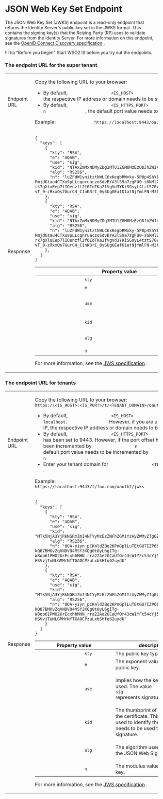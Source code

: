 # JSON Web Key Set Endpoint

The JSON Web Key Set (JWKS) endpoint is a read-only endpoint that
returns the Identity Server's public key set in the JWKS format. This
contains the signing key(s) that the Relying Party (RP) uses to validate
signatures from the Identity Server. For more information on this
endpoint, see the [OpenID Connect Discovery
specification](http://openid.net/specs/openid-connect-discovery-1_0.html)
.


!!! tip "Before you begin!"
    Start WSO2 IS before you try out the endpoints.
    

### The endpoint URL for the super tenant

<table>
<tbody>
<tr class="odd">
<td>Endpoint URL</td>
<td><div class="content-wrapper">
<p>Copy the following URL to your browser: <code>               https://&lt;IS_HOST&gt;:&lt;IS_HTTPS_PORT&gt;/oauth2/jwks              </code></p>
<div>
<ul>
<li>By default, <code>                 &lt;IS_HOST&gt;                </code> is <code>                 localhost.                </code> However, if you are using a public IP, the respective IP address or domain needs to be specified.</li>
<li>By default, <code>                 &lt;IS_HTTPS_PORT&gt;                </code> has been set to 9443. However, if the port offset has been incremented by <code>                 n                </code>, the default port value needs to be incremented by <code>                 n                </code> .</li>
</ul>
</div>
<p>Example: <code>               https://localhost:9443/oauth2/jwks              </code></p>
</div></td>
</tr>
<tr class="even">
<td>Response</td>
<td><div class="content-wrapper">
<div class="code panel pdl" style="border-width: 1px;">
<div class="codeContent panelContent pdl">
<div class="sourceCode" id="cb1" data-syntaxhighlighter-params="brush: java; gutter: false; theme: Confluence" data-theme="Confluence" style="brush: java; gutter: false; theme: Confluence"><pre class="sourceCode java"><code class="sourceCode java"><a class="sourceLine" id="cb1-1" title="1">{</a>
<a class="sourceLine" id="cb1-2" title="2">  <span class="st">&quot;keys&quot;</span>: [</a>
<a class="sourceLine" id="cb1-3" title="3">    {</a>
<a class="sourceLine" id="cb1-4" title="4">      <span class="st">&quot;kty&quot;</span>: <span class="st">&quot;RSA&quot;</span>,</a>
<a class="sourceLine" id="cb1-5" title="5">      <span class="st">&quot;e&quot;</span>: <span class="st">&quot;AQAB&quot;</span>,</a>
<a class="sourceLine" id="cb1-6" title="6">      <span class="st">&quot;use&quot;</span>: <span class="st">&quot;sig&quot;</span>,</a>
<a class="sourceLine" id="cb1-7" title="7">      <span class="st">&quot;kid&quot;</span>: <span class="st">&quot;NTAxZmMxNDMyZDg3MTU1ZGM0MzEzODJhZWI4NDNlZDU1OGFkNjFiMQ&quot;</span>,</a>
<a class="sourceLine" id="cb1-8" title="8">      <span class="st">&quot;alg&quot;</span>: <span class="st">&quot;RS256&quot;</span>,</a>
<a class="sourceLine" id="cb1-9" title="9">      <span class="st">&quot;n&quot;</span>: <span class="st">&quot;luZFdW1ynitztkWLC6xKegbRWxky-5P0p4ShYEOkHs30QI2VCuR6Qo4Bz5rTgLBrky03W1GAVrZxuvKRGj9V9-PmjdGtau4CTXu9pLLcqnruaczoSdvBYA3lS9a7zgFU0-s6kMl2EhB-rk7gXluEep7lIOenzfl2f6IoTKa2fVgVd3YKiSGsyL4tztS70vmmX121qm0sTJdKWP4HxXyqK9neolXI9fYyHOYILVNZ69z_73OOVhkh_mvTmWZLM7GM6sApmyLX6OXUp8z0pkY-vT_9-zRxxQs7GurC4_C1nK3rI_0ySUgGEafO1atNjYmlFN-M3tZX6nEcA6g94IavyQ&quot;</span></a>
<a class="sourceLine" id="cb1-10" title="10">    },</a>
<a class="sourceLine" id="cb1-11" title="11">    {</a>
<a class="sourceLine" id="cb1-12" title="12">      <span class="st">&quot;kty&quot;</span>: <span class="st">&quot;RSA&quot;</span>,</a>
<a class="sourceLine" id="cb1-13" title="13">      <span class="st">&quot;e&quot;</span>: <span class="st">&quot;AQAB&quot;</span>,</a>
<a class="sourceLine" id="cb1-14" title="14">      <span class="st">&quot;use&quot;</span>: <span class="st">&quot;sig&quot;</span>,</a>
<a class="sourceLine" id="cb1-15" title="15">      <span class="st">&quot;kid&quot;</span>: <span class="st">&quot;NTAxZmMxNDMyZDg3MTU1ZGM0MzEzODJhZWI4NDNlZDU1OGFkNjFiMQ_RSA256&quot;</span>,</a>
<a class="sourceLine" id="cb1-16" title="16">      <span class="st">&quot;alg&quot;</span>: <span class="st">&quot;RS256&quot;</span>,</a>
<a class="sourceLine" id="cb1-17" title="17">      <span class="st">&quot;n&quot;</span>: <span class="st">&quot;luZFdW1ynitztkWLC6xKegbRWxky-5P0p4ShYEOkHs30QI2VCuR6Qo4Bz5rTgLBrky03W1GAVrZxuvKRGj9V9-PmjdGtau4CTXu9pLLcqnruaczoSdvBYA3lS9a7zgFU0-s6kMl2EhB-rk7gXluEep7lIOenzfl2f6IoTKa2fVgVd3YKiSGsyL4tztS70vmmX121qm0sTJdKWP4HxXyqK9neolXI9fYyHOYILVNZ69z_73OOVhkh_mvTmWZLM7GM6sApmyLX6OXUp8z0pkY-vT_9-zRxxQs7GurC4_C1nK3rI_0ySUgGEafO1atNjYmlFN-M3tZX6nEcA6g94IavyQ&quot;</span></a>
<a class="sourceLine" id="cb1-18" title="18">    },</a>
<a class="sourceLine" id="cb1-19" title="19">  ]</a>
<a class="sourceLine" id="cb1-20" title="20">}</a></code></pre></div>
</div>
</div>
<div class="table-wrap">
<table>
<colgroup>
<col style="width: 50%" />
<col style="width: 50%" />
</colgroup>
<thead>
<tr class="header">
<th>Property value</th>
<th>description</th>
</tr>
</thead>
<tbody>
<tr class="odd">
<td><code>                   kty                  </code></td>
<td>The public key type.</td>
</tr>
<tr class="even">
<td><code>                   e                  </code></td>
<td>The exponent value of the public key.</td>
</tr>
<tr class="odd">
<td><code>                   use                  </code></td>
<td><p>Implies how the key is being used. The value <code>                    sig                   </code> represents signature.</p></td>
</tr>
<tr class="even">
<td><code>                   kid                  </code></td>
<td>The thumbprint of the certificate. This value is used to identify the key that needs to be used to verify the signature.</td>
</tr>
<tr class="odd">
<td><code>                   alg                  </code></td>
<td><p>The algorithm used to secure the JSON Web Signature.</p></td>
</tr>
<tr class="even">
<td><code>                   n                  </code></td>
<td>The modulus value of the public key.</td>
</tr>
</tbody>
</table>
</div>
<div>
<p>For more information, see the <a href="https://tools.ietf.org/html/rfc7515#section-4">JWS specification</a> .</p>
</div>
</div></td>
</tr>
</tbody>
</table>

### The endpoint URL for tenants

<table>
<tbody>
<tr class="odd">
<td>Endpoint URL</td>
<td><div class="content-wrapper">
<p>Copy the following URL to your browser: <code>               https://&lt;IS_HOST&gt;:&lt;IS_PORT&gt;/t/&lt;TENANT_DOMAIN&gt;/oauth2/jwks              </code></p>
<div>
<ul>
<li>By default, <code>                 &lt;IS_HOST&gt;                </code> is <code>                 localhost.                </code> However, if you are using a public IP, the respective IP address or domain needs to be specified.</li>
<li>By default, <code>                 &lt;IS_HTTPS_PORT&gt;                </code> has been set to 9443. However, if the port offset has been incremented by <code>                 n                </code>, the default port value needs to be incremented by <code>                 n                </code> .</li>
<li>Enter your tenant domain for <code>                 &lt;TENANT_DOMAIN&gt;                </code> .</li>
</ul>
</div>
<p>Example: <code>               https://localhost:9443/t/foo.com/oauth2/jwks              </code></p>
</div></td>
</tr>
<tr class="even">
<td>Response</td>
<td><div class="content-wrapper">
<div class="code panel pdl" style="border-width: 1px;">
<div class="codeContent panelContent pdl">
<div class="sourceCode" id="cb1" data-syntaxhighlighter-params="brush: java; gutter: false; theme: Confluence" data-theme="Confluence" style="brush: java; gutter: false; theme: Confluence"><pre class="sourceCode java"><code class="sourceCode java"><a class="sourceLine" id="cb1-1" title="1">{</a>
<a class="sourceLine" id="cb1-2" title="2">  <span class="st">&quot;keys&quot;</span>: [</a>
<a class="sourceLine" id="cb1-3" title="3">    {</a>
<a class="sourceLine" id="cb1-4" title="4">      <span class="st">&quot;kty&quot;</span>: <span class="st">&quot;RSA&quot;</span>,</a>
<a class="sourceLine" id="cb1-5" title="5">      <span class="st">&quot;e&quot;</span>: <span class="st">&quot;AQAB&quot;</span>,</a>
<a class="sourceLine" id="cb1-6" title="6">      <span class="st">&quot;use&quot;</span>: <span class="st">&quot;sig&quot;</span>,</a>
<a class="sourceLine" id="cb1-7" title="7">      <span class="st">&quot;kid&quot;</span>: <span class="st">&quot;MTk5NjA3YjRkNGRmZmI4NTYyMzEzZWFhZGM1YzAyZWMyZTg0ZGQ4Yw&quot;</span>,</a>
<a class="sourceLine" id="cb1-8" title="8">      <span class="st">&quot;alg&quot;</span>: <span class="st">&quot;RS256&quot;</span>,</a>
<a class="sourceLine" id="cb1-9" title="9">      <span class="st">&quot;n&quot;</span>: <span class="st">&quot;0OA-yiyn_pCKnldZBq2KPnGplLuTEtGU7IZP66Wf7ElhFJ-kQ87BMKvZqVNDV84MSY3XQg0t0yL6gITg-W8op61PWO2UrEcxhhMHN_rra22Ae2OCaUfOr43cW1YFc54cYj5p7v-HSVvjTuNLGMMrNfTGAOCPzuLxbSHfq62uydU&quot;</span></a>
<a class="sourceLine" id="cb1-10" title="10">    },</a>
<a class="sourceLine" id="cb1-11" title="11">    {</a>
<a class="sourceLine" id="cb1-12" title="12">      <span class="st">&quot;kty&quot;</span>: <span class="st">&quot;RSA&quot;</span>,</a>
<a class="sourceLine" id="cb1-13" title="13">      <span class="st">&quot;e&quot;</span>: <span class="st">&quot;AQAB&quot;</span>,</a>
<a class="sourceLine" id="cb1-14" title="14">      <span class="st">&quot;use&quot;</span>: <span class="st">&quot;sig&quot;</span>,</a>
<a class="sourceLine" id="cb1-15" title="15">      <span class="st">&quot;kid&quot;</span>: <span class="st">&quot;MTk5NjA3YjRkNGRmZmI4NTYyMzEzZWFhZGM1YzAyZWMyZTg0ZGQ4Yw_RS256&quot;</span>,</a>
<a class="sourceLine" id="cb1-16" title="16">      <span class="st">&quot;alg&quot;</span>: <span class="st">&quot;RS256&quot;</span>,</a>
<a class="sourceLine" id="cb1-17" title="17">      <span class="st">&quot;n&quot;</span>: <span class="st">&quot;0OA-yiyn_pCKnldZBq2KPnGplLuTEtGU7IZP66Wf7ElhFJ-kQ87BMKvZqVNDV84MSY3XQg0t0yL6gITg-W8op61PWO2UrEcxhhMHN_rra22Ae2OCaUfOr43cW1YFc54cYj5p7v-HSVvjTuNLGMMrNfTGAOCPzuLxbSHfq62uydU&quot;</span></a>
<a class="sourceLine" id="cb1-18" title="18">    }</a>
<a class="sourceLine" id="cb1-19" title="19">  ]</a>
<a class="sourceLine" id="cb1-20" title="20">}</a></code></pre></div>
</div>
</div>
<div class="table-wrap">
<table>
<colgroup>
<col style="width: 50%" />
<col style="width: 50%" />
</colgroup>
<thead>
<tr class="header">
<th>Property value</th>
<th>description</th>
</tr>
</thead>
<tbody>
<tr class="odd">
<td><code>                   kty                  </code></td>
<td>The public key type.</td>
</tr>
<tr class="even">
<td><code>                   e                  </code></td>
<td>The exponent value of the public key.</td>
</tr>
<tr class="odd">
<td><code>                   use                  </code></td>
<td><p>Implies how the key is being used. The value <code>                    sig                   </code> represents signature.</p></td>
</tr>
<tr class="even">
<td><code>                   kid                  </code></td>
<td>The thumbprint of the certificate. This value is used to identify the key that needs to be used to verify the signature.</td>
</tr>
<tr class="odd">
<td><code>                   alg                  </code></td>
<td><p>The algorithm used to secure the JSON Web Signature.</p></td>
</tr>
<tr class="even">
<td><code>                   n                  </code></td>
<td>The modulus value of the public key.</td>
</tr>
</tbody>
</table>
</div>
<div>
<p>For more information, see the <a href="https://tools.ietf.org/html/rfc7515#section-4">JWS specification</a> .</p>
</div>
</div></td>
</tr>
</tbody>
</table>
